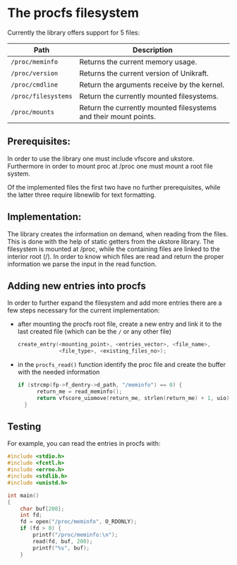 # The procfs filesystem

Currently the library offers support for 5 files:


| Path              | Description |
| -----------       | ----------- |
| `/proc/meminfo` | Returns the current memory usage. |
| `/proc/version` | Returns the current version of Unikraft.  |
| `/proc/cmdline` | Return the arguments receive by the kernel. |
| `/proc/filesystems`| Return the currently mounted filesystems.|
| `/proc/mounts`   | Return the currently mounted filesystems and their mount points.|

## Prerequisites:
In order to use the library one must include vfscore and ukstore.
Furthermore in order to mount proc at /proc one must mount a root
file system.

Of the implemented files the first two have no further prerequisites,
while the latter three require libnewlib for text formatting.

## Implementation:
The library creates the information on demand, when reading from the
files. This is done with the help of static getters from the ukstore 
library.
The filesystem is mounted at /proc, while the containing files are 
linked to the interior root (/).
In order to know which files are read and return the proper
information we parse the input in the read function.

## Adding new entries into procfs
In order to further expand the filesystem and add more entries there
are a few steps necessary for the current implementation:
- after mounting the procfs root file, create a new entry and link it to the last created file (which can be the `/` or any other file)

    ```C
    create_entry(<mounting_point>, <entries_vector>, <file_name>,   
                 <file_type>, <existing_files_no>);
    ```
- in the `procfs_read()` function identify the proc file and create the buffer with the needed information
  ```C
  if (strcmp(fp->f_dentry->d_path, "/meminfo") == 0) {
		return_me = read_meminfo();
		return vfscore_uiomove(return_me, strlen(return_me) + 1, uio);
	}
  ```
## Testing 
For example, you can read the entries in procfs with:
```C
#include <stdio.h>
#include <fcntl.h>
#include <errno.h>
#include <stdlib.h>
#include <unistd.h>

int main()
{
	char buf[200];
	int fd;
	fd = open("/proc/meminfo", O_RDONLY);
	if (fd > 0) {
		printf("/proc/meminfo:\n");
		read(fd, buf, 200);
		printf("%s", buf);
	}
```